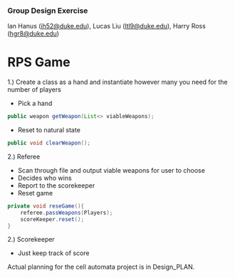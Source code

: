 ### Group Design Exercise 
Ian Hanus (ih52@duke.edu),
Lucas Liu (ltl9@duke.edu),
Harry Ross (hgr8@duke.edu)
# RPS Game
1.) Create a class as a hand and instantiate however many you need for the number of players
* Pick a hand
```java
public weapon getWeapon(List<> viableWeapons);
```

* Reset to natural state
```java
public void clearWeapon();
```

2.) Referee
* Scan through file and output viable weapons for user to choose
* Decides who wins
* Report to the scorekeeper
* Reset game
```java
private void reseGame(){
    referee.passWeapons(Players);
    scoreKeeper.reset();
}
```

2.) Scorekeeper 
* Just keep track of score

Actual planning for the cell automata project is in Design_PLAN.

